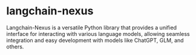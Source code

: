 # langchain-nexus
Langchain-Nexus is a versatile Python library that provides a unified interface for interacting with various language models, allowing seamless integration and easy development with models like ChatGPT, GLM, and others.
